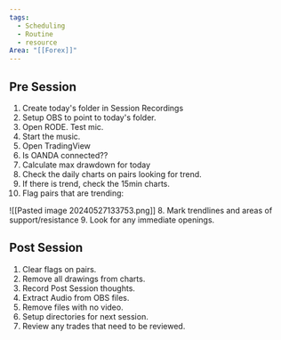 ```yaml
---
tags:
  - Scheduling
  - Routine
  - resource
Area: "[[Forex]]"
---
```




## Pre Session

1. Create today's folder in Session Recordings
2. Setup OBS to point to today's folder.
3. Open RODE.  Test mic.
4. Start the music.
5. Open TradingView
6. Is OANDA connected??
7. Calculate max drawdown for today
8. Check the daily charts on pairs looking for trend.
9. If there is trend, check the 15min charts.
10. Flag pairs that are trending:
   
   ![[Pasted image 20240527133753.png]]
8. Mark trendlines and areas of support/resistance
9. Look for any immediate openings.


## Post Session

1. Clear flags on pairs.
2. Remove all drawings from charts.
3. Record Post Session thoughts.
4. Extract Audio from OBS files.
5. Remove files with no video.
6. Setup directories for next session.
7. Review any trades that need to be reviewed.